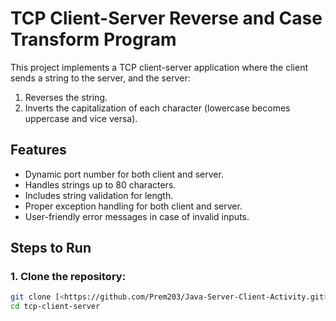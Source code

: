 # TCP Client-Server Reverse and Case Transform Program

This project implements a TCP client-server application where the client sends a string to the server, and the server:
1. Reverses the string.
2. Inverts the capitalization of each character (lowercase becomes uppercase and vice versa).

## Features
- Dynamic port number for both client and server.
- Handles strings up to 80 characters.
- Includes string validation for length.
- Proper exception handling for both client and server.
- User-friendly error messages in case of invalid inputs.

## Steps to Run

### 1. Clone the repository:
```bash
git clone [<https://github.com/Prem203/Java-Server-Client-Activity.git>]
cd tcp-client-server
